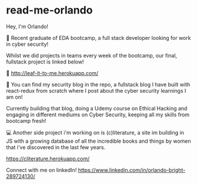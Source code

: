 # read-me-orlando

Hey, I'm Orlando!

💪  Recent graduate of EDA bootcamp, a full stack developer looking for work in cyber security!

Whilst we did projects in teams every week of the bootcamp, our final, fullstack project is linked below!

🌱 http://leaf-it-to-me.herokuapp.com/

💼 You can find my security blog in the repo, a fullstack blog I have built with react-redux from scratch where I post about the cyber security learnings I am on!

Currently building that blog, doing a Udemy course on Ethical Hacking and engaging in different mediums on Cyber Security, keeping all my skills from bootcamp fresh!


💻 Another side project i'm working on is (c)literature, a site im building in JS with a growing database of all the incredible books and things by women that i've discovered in the last few years.

https://cliterature.herokuapp.com/

Connect with me on linkedIn!
https://www.linkedin.com/in/orlando-bright-289724130/
